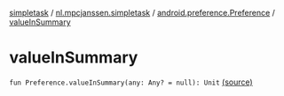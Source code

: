 [simpletask](../../index.md) / [nl.mpcjanssen.simpletask](../index.md) / [android.preference.Preference](index.md) / [valueInSummary](.)

# valueInSummary

`fun Preference.valueInSummary(any: Any? = null): Unit` [(source)](https://github.com/mpcjanssen/simpletask-android/blob/master/src/main/java/nl/mpcjanssen/simpletask/Preferences.kt#L241)